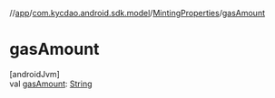 //[app](../../../index.md)/[com.kycdao.android.sdk.model](../index.md)/[MintingProperties](index.md)/[gasAmount](gas-amount.md)

# gasAmount

[androidJvm]\
val [gasAmount](gas-amount.md): [String](https://kotlinlang.org/api/latest/jvm/stdlib/kotlin/-string/index.html)
